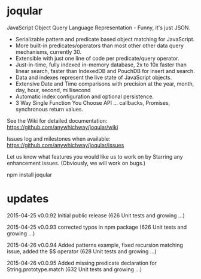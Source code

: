 # joqular
JavaScript Object Query Language Representation - Funny, it's just JSON.

- Serializable pattern and predicate based object matching for JavaScript.
- More built-in predicates/operators than most other other data query mechanisms, currently 30.
- Extensible with just one line of code per predicate/query operator.
- Just-in-time, fully indexed in-memory database, 2x to 10x faster than linear search, faster than IndexedDB and PouchDB for insert and search.
- Data and indexes represent the live state of JavaScript objects.
- Extensive Date and Time comparisons with precision at the year, month, day, hour, second, millisecond
- Automatic index configuration and optional persistence.
- 3 Way Single Function You Choose API ... callbacks, Promises, synchronous return values.

See the Wiki for detailed documentation: https://github.com/anywhichway/joqular/wiki

Issues log and milestones when available: https://github.com/anywhichway/joqular/issues

Let us know what features you would like us to work on by Starring any enhancement issues. (Obviously, we will work on bugs.)

npm install joqular

# updates

2015-04-25 v0.0.92 Initial public release (626 Unit tests and growing ...)

2015-04-25 v0.0.93 corrected typos in npm package  (626 Unit tests and growing ...)

2015-04-26 v0.0.94 Added patterns example, fixed recursion matching issue, added the $$ operator (628 Unit tests and growing ...)

2015-04-26 v0.0.95 Added missing predicate declaration for String.prototype.match (632 Unit tests and growing ...)
